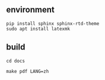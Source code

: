 ## environment

```shell
pip install sphinx sphinx-rtd-theme
sudo apt install latexmk
```

## build

```shell
cd docs

make pdf LANG=zh
```